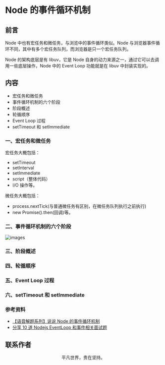 # Node 的事件循环机制

## 前言

Node 中也有宏任务和微任务，与浏览中的事件循环类似。Node 与浏览器事件循环不同，其中有多个宏任务队列，而浏览器是只一个宏任务队列。

Node 的架构底层是有 libuv，它是 Node 自身的动力来源之一，通过它可以去调用一些底层操作，Node 中的 Event Loop 功能就是在 libuv 中封装实现的。

## 内容

- 宏任务和微任务
- 事件循环机制的六个阶段
- 阶段概述
- 轮循顺序
- Event Loop 过程
- setTimeout 和 setImmediate

### 一、宏任务和微任务

宏任务大概包括：

- setTimeout
- setInterval
- setImmediate
- script（整体代码）
- I/O 操作等。

微任务大概包括：

- process.nextTick(与普通微任务有区别，在微任务队列执行之前执行)
- new Promise().then(回调)等。

### 二、事件循环机制的六个阶段

![images](node11.jpg)

### 三、阶段概述

### 四、轮循顺序

### 五、Event Loop 过程

### 六、setTimeout 和 setImmediate

### 参考资料

- [【语音解题系列】说说 Node 的事件循环机制](https://mp.weixin.qq.com/s/qEmR-N6cANSkKuJt2QO_eg)
- [分享 10 道 Nodejs EventLoop 和事件相关面试题](https://mp.weixin.qq.com/s/RNYYNR7A01V-Y2aC1wNsGw)

## 联系作者

<div align="center">
    <p>
        平凡世界，贵在坚持。
    </p>
    <img :src="$withBase('/about/contact.png')" />
</div>
